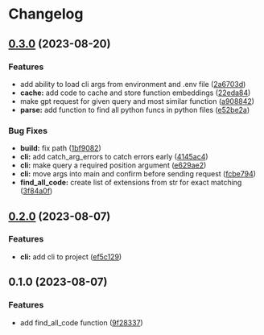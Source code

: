 # Changelog

## [0.3.0](https://github.com/yemaney/ayni/compare/v0.2.0...v0.3.0) (2023-08-20)


### Features

* add ability to load cli args from environment and .env file ([2a6703d](https://github.com/yemaney/ayni/commit/2a6703d5f1280c26d6489b37e23e91e0fa762669))
* **cache:** add code to cache and store function embeddings ([22eda84](https://github.com/yemaney/ayni/commit/22eda847af0ed9eb8c2c331e3057406f218ea0df))
* make gpt request for given query and most similar function ([a908842](https://github.com/yemaney/ayni/commit/a9088420dd3a2371952dcb8441680d6b4c7b3813))
* **parse:** add function to find all python funcs in python files ([e52be2a](https://github.com/yemaney/ayni/commit/e52be2a78aad7a061a2351fe9c3b1b627a78d460))


### Bug Fixes

* **build:** fix path ([1bf9082](https://github.com/yemaney/ayni/commit/1bf908241abbd2a3aa7ff4d3a0debb5ae1cb2382))
* **cli:** add catch_arg_errors to catch errors early ([4145ac4](https://github.com/yemaney/ayni/commit/4145ac40d0e2c1eee5fa12ffe9affe6d06a0cfb5))
* **cli:** make query a required position argument ([e629ae2](https://github.com/yemaney/ayni/commit/e629ae2a3c1e4e309049fbbf7be510af561f6c0c))
* **cli:** move args into main and confirm before sending request ([fcbe794](https://github.com/yemaney/ayni/commit/fcbe79494526362822c1188f192f5e3b4c744215))
* **find_all_code:** create list of extensions from str for exact matching ([3f84a0f](https://github.com/yemaney/ayni/commit/3f84a0f664a13072061cf0f6c28193ebd234491b))

## [0.2.0](https://github.com/yemaney/ayni/compare/v0.1.0...v0.2.0) (2023-08-07)


### Features

* **cli:** add cli to project ([ef5c129](https://github.com/yemaney/ayni/commit/ef5c129a0bc255c6bdc133da095279d9d639fe83))

## 0.1.0 (2023-08-07)


### Features

* add find_all_code function ([9f28337](https://github.com/yemaney/ayni/commit/9f28337fef39f9823c24d637293172da4a72da92))
